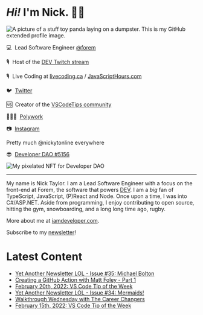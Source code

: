 # <em>Hi!</em> I'm Nick. 👋🏻

![A picture of a stuff toy panda laying on a dumpster. This is my GitHub extended profile image.](https://res.cloudinary.com/nickytonline/image/upload/w_1280,h_669,c_fill,q_auto,f_auto/w_860,c_fit,co_rgb:ffffff,g_south_west,x_30,y_280,l_text:roboto_64_bold:Not%20a%20real%20panda/w_860,c_fit,co_rgb:ffffff/social)


💻&nbsp;&nbsp;Lead Software Engineer [@forem](https://github.com/forem)

🎙&nbsp;&nbsp;Host of the [DEV Twitch stream](https://twitch.tv/thepracticaldev)

🎙️&nbsp;&nbsp;Live Coding at [livecoding.ca](https://livecoding.ca) / [JavaScriptHours.com](https://javascripthours.com)

🐦&nbsp;&nbsp;[Twitter](https://twitter.com/nickytonline)

🆚&nbsp;&nbsp;Creator of the [VSCodeTips community](https://community.vscodetips.com)

🤹🏻‍♂️&nbsp;&nbsp;[Polywork](https://timeline.iamdeveloper.com)

📷&nbsp;&nbsp;[Instagram](https://instagram.com/nickytonline)

Pretty much @nickytonline everywhere

😎&nbsp;&nbsp;[Developer DAO #5156](https://opensea.io/assets/0x25ed58c027921e14d86380ea2646e3a1b5c55a8b/5156)

![My pixelated NFT for Developer DAO](https://user-images.githubusercontent.com/833231/139519006-dc013290-1263-42dc-bf9f-beddfb8da592.png)

<hr />

My name is Nick Taylor. I am a Lead Software Engineer with a focus on the front-end at Forem, the software that powers <a href="https://dev.to">DEV</a>. I am a <em>big</em> fan of TypeScript, JavaScript, (P)React and Node. Once upon a time, I was into C#/ASP.NET. Aside from programming, I enjoy contributing to open source, hitting the gym, snowboarding, and a long long time ago, rugby.

More about me at [iamdeveloper.com](https://iamdeveloper.com).

Subscribe to my [newsletter](https://www.iamdeveloper.com/posts/i-started-a-newsletter-3g8d)!

# Latest Content
<!-- BLOG-POST-LIST:START -->
- [Yet Another Newsletter LOL - Issue #35: Michael Bolton](https://www.getrevue.co/profile/nickytonline/issues/yet-another-newsletter-lol-issue-35-michael-bolton-1048928)
- [Creating a GitHub Action with Matt Foley - Part 1](https://www.youtube.com/watch?v=dW5BEB9kRK4)
- [February 20th, 2022: VS Code Tip of the Week](https://community.vscodetips.com/nickytonline/february-20th-2022-vs-code-tip-of-the-week-4ge0)
- [Yet Another Newsletter LOL - Issue #34: Mermaids!](https://www.getrevue.co/profile/nickytonline/issues/yet-another-newsletter-lol-issue-34-mermaids-1037271)
- [Walkthrough Wednesday with The Career Changers](https://www.youtube.com/watch?v=kKo0jxcqHc0)
- [February 15th, 2022: VS Code Tip of the Week](https://community.vscodetips.com/nickytonline/february-15th-2022-vs-code-tip-of-the-week-4jik)
<!-- BLOG-POST-LIST:END -->
